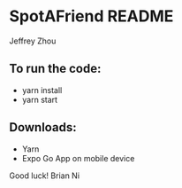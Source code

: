 # SpotAFriend README

Jeffrey Zhou

## To run the code:

- yarn install
- yarn start

## Downloads:

- Yarn
- Expo Go App on mobile device

Good luck! Brian Ni


